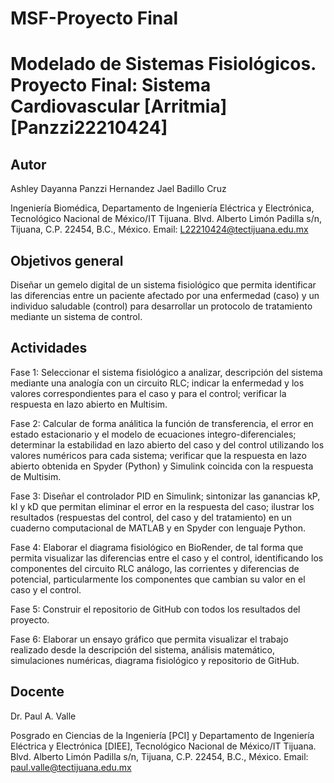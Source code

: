 # MSF-Proyecto Final
# Modelado de Sistemas Fisiológicos. Proyecto Final: Sistema Cardiovascular [Arritmia] [Panzzi22210424]

## Autor
Ashley Dayanna Panzzi Hernandez
Jael Badillo Cruz

Ingeniería Biomédica, Departamento de Ingeniería Eléctrica y Electrónica, Tecnológico Nacional de México/IT Tijuana. Blvd. Alberto Limón Padilla s/n, Tijuana, C.P. 22454, B.C., México. Email: L22210424@tectijuana.edu.mx

## Objetivos general
Diseñar un gemelo digital de un sistema fisiológico que permita identificar las diferencias entre un paciente afectado por una enfermedad (caso) y un individuo saludable (control) para desarrollar un protocolo de tratamiento mediante un sistema de control.

## Actividades
Fase 1: Seleccionar el sistema fisiológico a analizar, descripción del sistema mediante una analogía con un circuito RLC; indicar la enfermedad y los valores correspondientes para el caso y para el control; verificar la respuesta en lazo abierto en Multisim.

Fase 2: Calcular de forma análitica la función de transferencia, el error en estado estacionario y el modelo de ecuaciones integro-diferenciales; determinar la estabilidad en lazo abierto del caso y del control utilizando los valores numéricos para cada sistema; verificar que la respuesta en lazo abierto obtenida en Spyder (Python) y Simulink coincida con la respuesta de Multisim.

Fase 3: Diseñar el controlador PID en Simulink; sintonizar las ganancias kP, kI y kD que permitan eliminar el error en la respuesta del caso; ilustrar los resultados (respuestas del control, del caso y del tratamiento) en un cuaderno computacional de MATLAB y en Spyder con lenguaje Python.

Fase 4: Elaborar el diagrama fisiológico en BioRender, de tal forma que permita visualizar las diferencias entre el caso y el control, identificando los componentes del circuito RLC análogo, las corrientes y diferencias de potencial, particularmente los componentes que cambian su valor en el caso y el control.

Fase 5: Construir el repositorio de GitHub con todos los resultados del proyecto.
 
Fase 6: Elaborar un ensayo gráfico que permita visualizar el trabajo realizado desde la descripción del sistema, análisis matemático, simulaciones numéricas, diagrama fisiológico y repositorio de GitHub.

## Docente
Dr. Paul A. Valle

Posgrado en Ciencias de la Ingeniería [PCI] y Departamento de Ingeniería Eléctrica y Electrónica [DIEE], Tecnológico Nacional de México/IT Tijuana. Blvd. Alberto Limón Padilla s/n, Tijuana, C.P. 22454, B.C., México. Email: paul.valle@tectijuana.edu.mx
